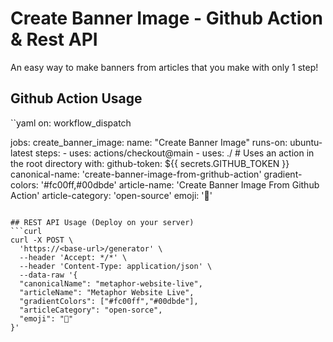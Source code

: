 # Create Banner Image - Github Action & Rest API
An easy way to make banners from articles that you make with only 1 step!

## Github Action Usage
``yaml
on: workflow_dispatch

jobs:
    create_banner_image:
        name: "Create Banner Image"
        runs-on: ubuntu-latest
        steps:
            - uses: actions/checkout@main
            - uses: ./ # Uses an action in the root directory
              with:
                github-token: ${{ secrets.GITHUB_TOKEN }}
                canonical-name: 'create-banner-image-from-grithub-action'
                gradient-colors: '#fc00ff,#00dbde'
                article-name: 'Create Banner Image From Github Action'
                article-category: 'open-source'
                emoji: '🎉'
```

## REST API Usage (Deploy on your server)
```curl
curl -X POST \
  'https://<base-url>/generator' \
  --header 'Accept: */*' \
  --header 'Content-Type: application/json' \
  --data-raw '{
  "canonicalName": "metaphor-website-live",
  "articleName": "Metaphor Website Live",
  "gradientColors": ["#fc00ff","#00dbde"],
  "articleCategory": "open-sorce",
  "emoji": "🎉"
}'
```